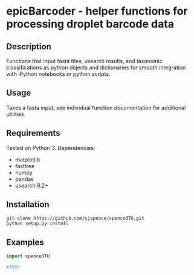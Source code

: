 epicBarcoder - helper functions for processing droplet barcode data
===================================================================

Description
-----------

Functions that input fasta files, usearch results, and taxonomic classifications as python objects and dictionaries for smooth integration with iPython notebooks or python scripts.

Usage
-----

Takes a fasta input, see individual function documentation for additional utilities.


Requirements
------------

Tested on Python 3.
Dependencies:
- matplotlib
- fasttree
- numpy
- pandas
- usearch 9.2+


Installation
------------

```
git clone https://github.com/sjspence/spenceOTU.git
python setup.py install
```

Examples
--------
```python
import spenceOTU

#TODO

```
